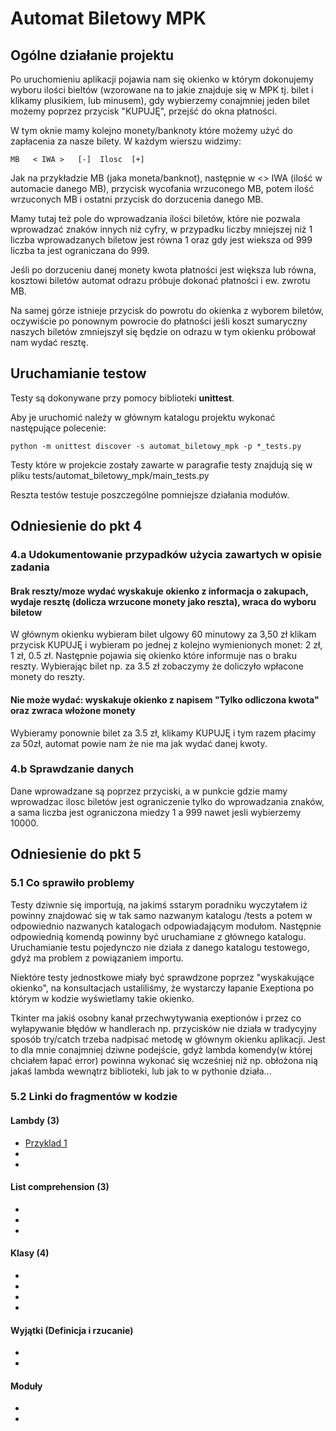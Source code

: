 # Automat Biletowy MPK

## Ogólne działanie projektu
Po uruchomieniu aplikacji pojawia nam się okienko w którym
dokonujemy wyboru ilości bieltów (wzorowane na to jakie 
znajduje się w MPK tj. bilet i klikamy plusikiem, lub minusem),
gdy wybierzemy conajmniej jeden bilet możemy poprzez przycisk "KUPUJĘ",
przejść do okna płatności.

W tym oknie mamy kolejno monety/banknoty które możemy użyć do zapłacenia za
nasze bilety. W każdym wierszu widzimy:
```
MB   < IWA >   [-]  Ilosc  [+]
```
Jak na przykładzie MB (jaka moneta/banknot), następnie w <> IWA (ilość
w automacie danego MB), przycisk wycofania wrzuconego MB, potem
ilość wrzuconych MB i ostatni przycisk do dorzucenia danego MB.

Mamy tutaj też pole do wprowadzania ilości biletów, które nie pozwala wprowadzać 
znaków innych niż cyfry, w przypadku liczby mniejszej niż 1 liczba 
wprowadzanych biletow jest równa 1 oraz gdy jest wieksza od 999
liczba ta jest ograniczana do 999.

Jeśli po dorzuceniu danej monety kwota płatności jest większa lub równa, 
kosztowi biletów automat odrazu próbuje dokonać płatności i ew. zwrotu MB.

Na samej górze istnieje przycisk do powrotu do okienka z wyborem biletów,
oczywiście po ponownym powrocie do płatności jeśli koszt sumaryczny naszych 
biletów zmniejszył się będzie on odrazu w tym okienku próbował nam wydać resztę.

## Uruchamianie testow
Testy są dokonywane przy pomocy biblioteki **unittest**.

Aby je uruchomić należy w głównym katalogu projektu wykonać następujące polecenie:

```shell
python -m unittest discover -s automat_biletowy_mpk -p *_tests.py
```

Testy które w projekcie zostały zawarte w paragrafie testy znajdują się w pliku tests/automat_biletowy_mpk/main_tests.py

Reszta testów testuje poszczególne pomniejsze działania modułów.

## Odniesienie do pkt 4 
### 4.a Udokumentowanie przypadków użycia zawartych w opisie zadania
#### Brak reszty/moze wydać wyskakuje okienko z informacja o zakupach, wydaje resztę (dolicza wrzucone monety jako reszta), wraca do wyboru biletow
W głównym okienku wybieram bilet ulgowy 60 minutowy za 3,50 zł klikam przycisk KUPUJĘ i wybieram po jednej z kolejno wymienionych
monet: 2 zł, 1 zł, 0.5 zł. Następnie pojawia się okienko które informuje nas o braku reszty.
Wybierając bilet np. za 3.5 zł zobaczymy że doliczyło wpłacone monety do reszty.
#### Nie może wydać: wyskakuje okienko z napisem "Tylko odliczona kwota" oraz zwraca włożone monety
Wybieramy ponownie bilet za 3.5 zł, klikamy KUPUJĘ i tym razem płacimy za 50zł, automat powie nam że nie ma jak wydać danej kwoty.

### 4.b Sprawdzanie danych
Dane wprowadzane są poprzez przyciski, a w punkcie gdzie mamy wprowadzac ilosc biletów jest ograniczenie tylko 
do wprowadzania znaków, a sama liczba jest ograniczona miedzy 1 a 999 nawet jesli wybierzemy 10000.

## Odniesienie do pkt 5
### 5.1 Co sprawiło problemy
Testy dziwnie się importują, na jakimś sstarym poradniku wyczytałem iż powinny znajdować się w tak samo nazwanym katalogu /tests a potem 
w odpowiednio nazwanych katalogach odpowiadającym modułom. Następnie odpowiednią komendą powinny być uruchamiane z głównego katalogu.
Uruchamianie testu pojedynczo nie działa z danego katalogu testowego, gdyż ma problem z powiązaniem importu.

Niektóre testy jednostkowe miały być sprawdzone poprzez "wyskakujące okienko", na konsultacjach ustaliliśmy, że wystarczy łapanie
Exeptiona po którym w kodzie wyświetlamy takie okienko.

Tkinter ma jakiś osobny kanał przechwytywania exeptionów i przez co wyłapywanie błędów w handlerach np. przycisków nie działa w
tradycyjny sposób try/catch trzeba nadpisać metodę w głównym okienku aplikacji. Jest to dla mnie conajmniej dziwne podejście, gdyż 
lambda komendy(w której chciałem łapać error) powinna wykonać się wcześniej niż np. obłożona nią jakaś lambda wewnątrz biblioteki, lub jak to w pythonie działa...

### 5.2 Linki do fragmentów w kodzie
#### Lambdy (3)
- [Przyklad 1](automat_biletowy_mpk/ticket_machine/ticket_machine_ui.py)
-
-
#### List comprehension (3)
-
-
-
#### Klasy (4)
-
-
-
-
#### Wyjątki (Definicja i rzucanie)
-
-
#### Moduły
-
-